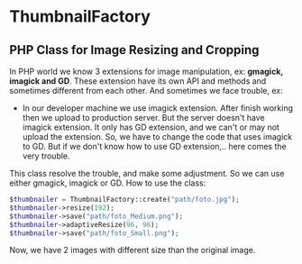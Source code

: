 # ThumbnailFactory
## PHP Class for Image Resizing and Cropping

In PHP world we know 3 extensions for image manipulation, ex: **gmagick, imagick and GD**. 
These extension have its own API and methods and sometimes different from each other.
And sometimes we face trouble, ex:
* In our developer machine we use imagick extension. After finish working then
  we upload to production server. But the server doesn't have imagick extension.
  It only has GD extension, and we can't or may not upload the extension.
  So, we have to change the code that uses imagick to GD. But if we don't know
  how to use GD extension,.. here comes the very trouble.
  
This class resolve the trouble, and make some adjustment. So we can use either gmagick, imagick or GD.
How to use the class:

```php
$thumbnailer = ThumbnailFactory::create("path/foto.jpg");
$thumbnailer->resize(192);
$thumbnailer->save("path/foto_Medium.png");
$thumbnailer->adaptiveResize(96, 96);
$thumbnailer->save("path/foto_Small.png");
```

Now, we have 2 images with different size than the original image.


